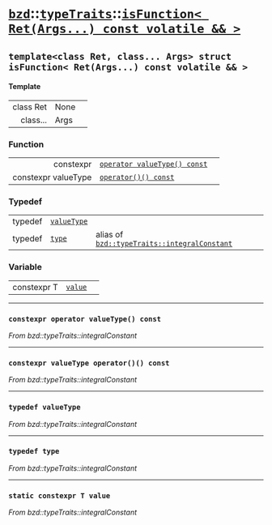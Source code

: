 # [`bzd`](../../../index.md)::[`typeTraits`](../../index.md)::[`isFunction< Ret(Args...) const volatile && >`](../index.md)

## `template<class Ret, class... Args> struct isFunction< Ret(Args...) const volatile && >`

#### Template
||||
|---:|:---|:---|
|class Ret|None||
|class...|Args||
### Function
||||
|---:|:---|:---|
|constexpr|[`operator valueType() const`](./index.md)||
|constexpr valueType|[`operator()() const`](./index.md)||
### Typedef
||||
|---:|:---|:---|
|typedef|[`valueType`](./index.md)||
|typedef|[`type`](./index.md)|alias of [`bzd::typeTraits::integralConstant`](../integralconstant/index.md)|
### Variable
||||
|---:|:---|:---|
|constexpr T|[`value`](./index.md)||
------
### `constexpr operator valueType() const`
*From bzd::typeTraits::integralConstant*


------
### `constexpr valueType operator()() const`
*From bzd::typeTraits::integralConstant*


------
### `typedef valueType`
*From bzd::typeTraits::integralConstant*


------
### `typedef type`
*From bzd::typeTraits::integralConstant*


------
### `static constexpr T value`
*From bzd::typeTraits::integralConstant*


